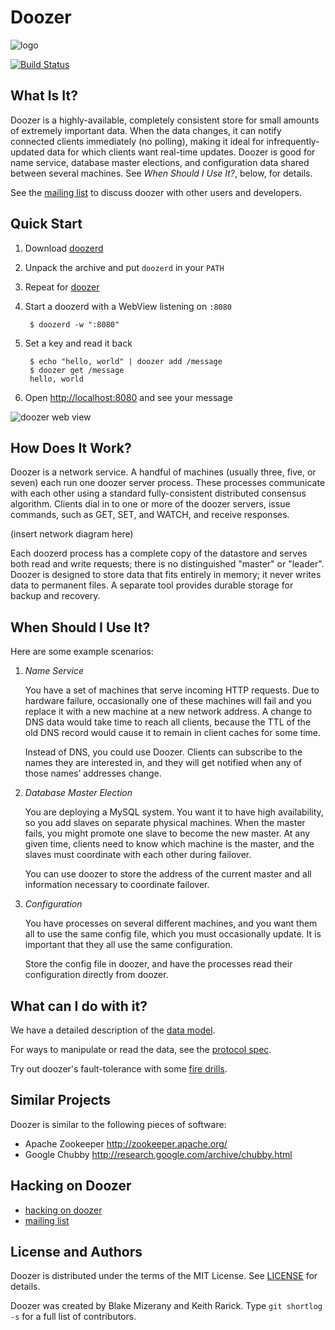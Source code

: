 # Doozer

![logo](doc/doozer.png)

[![Build Status](https://secure.travis-ci.org/zyxar/doozerd.png)](http://travis-ci.org/zyxar/doozerd)

## What Is It?

Doozer is a highly-available, completely consistent
store for small amounts of extremely important data.
When the data changes, it can notify connected clients
immediately (no polling), making it ideal for
infrequently-updated data for which clients want
real-time updates. Doozer is good for name service,
database master elections, and configuration data shared
between several machines. See *When Should I Use It?*,
below, for details.

See the [mailing list][mail] to discuss doozer with
other users and developers.

## Quick Start

1. Download [doozerd](https://github.com/zyxar/doozerd/downloads)
2. Unpack the archive and put `doozerd` in your `PATH`
3. Repeat for [doozer](https://github.com/soundcloud/doozer/downloads)
4. Start a doozerd with a WebView listening on `:8080`

        $ doozerd -w ":8080"

5. Set a key and read it back

        $ echo "hello, world" | doozer add /message
        $ doozer get /message
        hello, world

6. Open <http://localhost:8080> and see your message

![doozer web view](doc/webview.png)

## How Does It Work?

Doozer is a network service. A handful of machines
(usually three, five, or seven) each run one doozer
server process. These processes communicate with each
other using a standard fully-consistent distributed
consensus algorithm. Clients dial in to one or more of
the doozer servers, issue commands, such as GET, SET,
and WATCH, and receive responses.

(insert network diagram here)

Each doozerd process has a complete copy of the
datastore and serves both read and write requests; there
is no distinguished "master" or "leader". Doozer is
designed to store data that fits entirely in memory; it
never writes data to permanent files. A separate tool
provides durable storage for backup and recovery.

## When Should I Use It?

Here are some example scenarios:

1. *Name Service*

    You have a set of machines that serve incoming HTTP
    requests. Due to hardware failure, occasionally one
    of these machines will fail and you replace it with a
    new machine at a new network address. A change to DNS
    data would take time to reach all clients, because
    the TTL of the old DNS record would cause it to
    remain in client caches for some time.

    Instead of DNS, you could use Doozer. Clients can
    subscribe to the names they are interested in, and
    they will get notified when any of those names&#8217;
    addresses change.

2. *Database Master Election*

    You are deploying a MySQL system. You want it to have
    high availability, so you add slaves on separate
    physical machines. When the master fails, you might
    promote one slave to become the new master. At any
    given time, clients need to know which machine is the
    master, and the slaves must coordinate with each
    other during failover.

    You can use doozer to store the address of the
    current master and all information necessary to
    coordinate failover.

3. *Configuration*

    You have processes on several different machines, and
    you want them all to use the same config file, which
    you must occasionally update. It is important that
    they all use the same configuration.

    Store the config file in doozer, and have the
    processes read their configuration directly from
    doozer.

## What can I do with it?

We have a detailed description of the [data model](doc/data-model.md).

For ways to manipulate or read the data, see the [protocol spec](doc/proto.md).

Try out doozer's fault-tolerance with some [fire drills](doc/firedrill.md).

## Similar Projects

Doozer is similar to the following pieces of software:

 * Apache Zookeeper <http://zookeeper.apache.org/>
 * Google Chubby <http://research.google.com/archive/chubby.html>

## Hacking on Doozer

 * [hacking on doozer](doc/hacking.md)
 * [mailing list][mail]

## License and Authors

Doozer is distributed under the terms of the MIT
License. See [LICENSE](LICENSE) for details.

Doozer was created by Blake Mizerany and Keith Rarick.
Type `git shortlog -s` for a full list of contributors.

[mail]: https://groups.google.com/group/doozer
